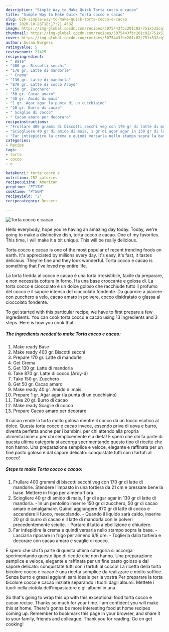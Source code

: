 ```yaml
---
description: "Simple Way to Make Quick Torta cocco e cacao"
title: "Simple Way to Make Quick Torta cocco e cacao"
slug: 626-simple-way-to-make-quick-torta-cocco-e-cacao
date: 2020-10-26T18:17:21.453Z
image: https://img-global.cpcdn.com/recipes/5075443fbc201c02/751x532cq70/torta-cocco-e-cacao-recipe-main-photo.jpg
thumbnail: https://img-global.cpcdn.com/recipes/5075443fbc201c02/751x532cq70/torta-cocco-e-cacao-recipe-main-photo.jpg
cover: https://img-global.cpcdn.com/recipes/5075443fbc201c02/751x532cq70/torta-cocco-e-cacao-recipe-main-photo.jpg
author: Susan Burgess
ratingvalue: 5
reviewcount: 21425
recipeingredient:
- " Base"
- "400 gr. Biscotti secchi"
- "170 gr. Latte di mandorle"
- " Crema"
- "130 gr. Latte di mandorla"
- "870 gr. Latte di cocco Aroyd"
- "150 gr. Zucchero"
- "50 gr. Cacao amaro"
- "40 gr. Amido di mais"
- "1 gr. Agar agar la punta di un cucchiaino"
- "20 gr. Burro di cacao"
- " Scaglie di cocco"
- " Cacao amaro per decorare"
recipeinstructions:
- "Frullare 400 grammi di biscotti secchi veg con 170 gr di latte di mandorle. Stendere l’impasto in una tortiera da 21 cm e pressare bene la base. Mettere in frigo per almeno 1 ora."
- "Sciogliere 40 gr di amido di mais, 1 gr di agar agar in 130 gr di latte di mandorla. In un pentolino inserire 150 gr di zucchero, 50 gr di cacao amaro e amalgamare. Quindi aggiungere 870 gr di latte di cocco e accendere il fuoco, mescolando. Quando il liquido sarà caldo, inserire 20 gr di burro di cacao e il latte di mandorla con le polveri precedentemente sciolte. Portare il tutto a ebollizione e chiudere."
- "Far intiepidire la crema e quindi versarla nello stampo sopra la base. Lasciarla riposare in frigo per almeno 6/8 ore. Toglierla dalla tortiera e decorare con cacao amaro e scaglie di cocco."
categories:
- Recipe
tags:
- torta
- cocco
- e

katakunci: torta cocco e 
nutrition: 252 calories
recipecuisine: American
preptime: "PT17M"
cooktime: "PT56M"
recipeyield: "2"
recipecategory: Dessert

---
```



![Torta cocco e cacao](https://img-global.cpcdn.com/recipes/5075443fbc201c02/751x532cq70/torta-cocco-e-cacao-recipe-main-photo.jpg)

Hello everybody, hope you're having an amazing day today. Today, we're going to make a distinctive dish, torta cocco e cacao. One of my favorites. This time, I will make it a bit unique. This will be really delicious.

Torta cocco e cacao is one of the most popular of recent trending foods on earth. It's appreciated by millions every day. It's easy, it's fast, it tastes delicious. They're fine and they look wonderful. Torta cocco e cacao is something that I've loved my entire life.

La torta fredda al cocco e cacao è una torta irresistibile, facile da preparare, e non necessita cottura in forno. Ha una base croccante e golosa di. La torta cocco e cioccolato è un dolce goloso che racchiude tutto il profumo del cocco e il sapore intenso del cioccolato fondente. Da guarnire a piacere con zucchero a velo, cacao amaro in polvere, cocco disidratato o glassa al cioccolato fondente.


To get started with this particular recipe, we have to first prepare a few ingredients. You can cook torta cocco e cacao using 13 ingredients and 3 steps. Here is how you cook that.

<!--inarticleads1-->

##### The ingredients needed to make Torta cocco e cacao:

1. Make ready  Base
1. Make ready 400 gr. Biscotti secchi
1. Prepare 170 gr. Latte di mandorle
1. Get  Crema
1. Get 130 gr. Latte di mandorla
1. Take 870 gr. Latte di cocco (Aroy-d)
1. Take 150 gr. Zucchero
1. Get 50 gr. Cacao amaro
1. Make ready 40 gr. Amido di mais
1. Prepare 1 gr. Agar agar (la punta di un cucchiaino)
1. Take 20 gr. Burro di cacao
1. Make ready  Scaglie di cocco
1. Prepare  Cacao amaro per decorare


Il cacao rende la torta molto golosa mentre il cocco dà un tocco esotico al dolce. Questa torta cocco e cacao invece, essendo priva di uova e burro, diventa perfetta anche per i bambini, per chi attendo alla propria alimentazione o per chi semplicemente è a dieta! E spero che chi fa parte di questa ultima categoria si accorga sperimentando questo tipo di ricette che non hanno. Una preparazione semplice e veloce, elegante e raffinata per un fine pasto goloso e dal sapore delicato: conquistate tutti con i tartufi al cocco! 

<!--inarticleads2-->

##### Steps to make Torta cocco e cacao:

1. Frullare 400 grammi di biscotti secchi veg con 170 gr di latte di mandorle. Stendere l’impasto in una tortiera da 21 cm e pressare bene la base. Mettere in frigo per almeno 1 ora.
1. Sciogliere 40 gr di amido di mais, 1 gr di agar agar in 130 gr di latte di mandorla. - In un pentolino inserire 150 gr di zucchero, 50 gr di cacao amaro e amalgamare. Quindi aggiungere 870 gr di latte di cocco e accendere il fuoco, mescolando. - Quando il liquido sarà caldo, inserire 20 gr di burro di cacao e il latte di mandorla con le polveri precedentemente sciolte. - Portare il tutto a ebollizione e chiudere.
1. Far intiepidire la crema e quindi versarla nello stampo sopra la base. - Lasciarla riposare in frigo per almeno 6/8 ore. - Toglierla dalla tortiera e decorare con cacao amaro e scaglie di cocco.


E spero che chi fa parte di questa ultima categoria si accorga sperimentando questo tipo di ricette che non hanno. Una preparazione semplice e veloce, elegante e raffinata per un fine pasto goloso e dal sapore delicato: conquistate tutti con i tartufi al cocco! La ricetta della torta bicolore cocco e cacao è una ricetta semplice da realizzare e molto soffice. Senza burro e grassi aggiunti sarà ideale per la vostra Per preparare la torta bicolore cocco e cacao iniziate separando i tuorli dagli albumi. Mettete i tuorli nella ciotola dell&#39;impastatore e gli albumi in una. 

So that's going to wrap this up with this exceptional food torta cocco e cacao recipe. Thanks so much for your time. I am confident you will make this at home. There's gonna be more interesting food at home recipes coming up. Remember to bookmark this page in your browser, and share it to your family, friends and colleague. Thank you for reading. Go on get cooking!
